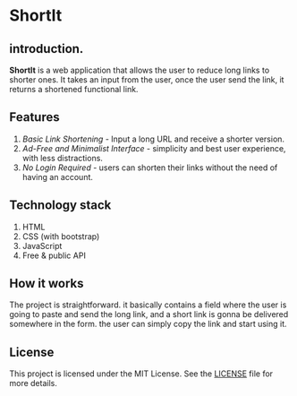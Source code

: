 # ShortIt
## introduction.
 
**ShortIt** is a web application that allows the user to reduce long links to shorter ones. It takes an input from the user, once the user send the link, it returns a shortened functional link.

## Features
1. *Basic Link Shortening* - Input a long URL and receive a shorter version.
2. *Ad-Free and Minimalist Interface* - simplicity and best user experience, with less distractions.
3. *No Login Required* - users can shorten their links without the need of having an account.

## Technology stack
1. HTML
2. CSS (with bootstrap)
3. JavaScript
4. Free & public API

## How it works
The project is straightforward. it basically contains a field where the user is going to paste and send the long link, and a short link is gonna be delivered somewhere in the form. the user can simply copy the link and start using it.
## License
This project is licensed under the MIT License. See the [LICENSE](./LICENSE) file for more details.
